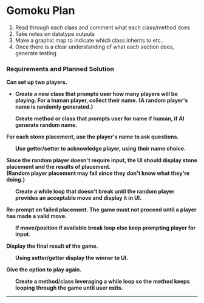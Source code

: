 # Gomoku Plan

<ol>
<li>Read through each class and comment what each class/method does</li>
<li>Take notes on datatype outputs</li>
<li>Make a graphic map to indicate which class inherits to etc..</li>
<li>Once there is a clear understanding of what each section does,
 generate testing</li>
</ol>

### <strong>Requirements and Planned Solution</strong>

<strong>Can set up two players.<strong>
* Create a new class that prompts user how many players will be playing.
<strong> For a human player, collect their name. (A random player's name is randomly generated.) </strong>
<ul>Create method or class that prompts user for name if human, if AI generate random name.</ul>
<strong>For each stone placement, use the player's name to ask questions.</strong><br>
<ul>Use getter/setter to acknowledge player, using their name choice.</ul>
Since the random player doesn't require input, the UI should display stone placement and the results of placement. <br> (Random player placement may fail since they don't know what they're doing.)
<ul>Create a while loop that doesn't break until the random player provides an acceptable move and display it in UI.</ul>
<strong>Re-prompt on failed placement. The game must not proceed until a player has made a valid move.</strong>
<ul>If move/position if available break loop else keep prompting player for input.</ul>
<strong>Display the final result of the game.</strong>
<ul>Using setter/getter display the winner to UI.</ul>
<strong>Give the option to play again.</strong>
<ul>Create a method/class leveraging a while loop so the method keeps looping through the game until user exits.</ul>

________________________________________________________________________
